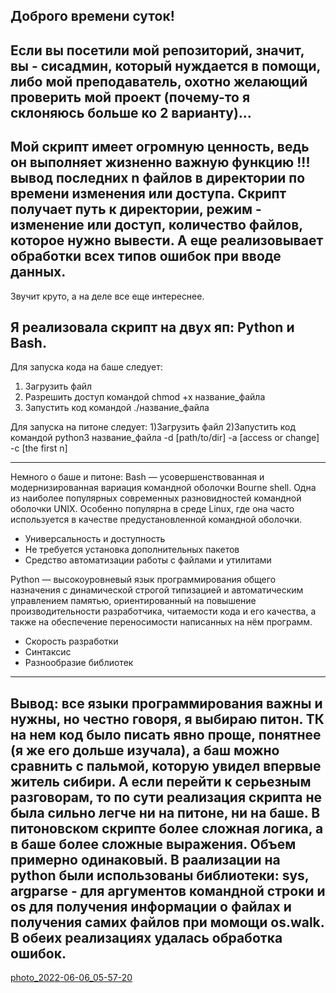 Доброго времени суток!
-------------------------------------
Если вы посетили мой репозиторий, значит, вы - сисадмин, который нуждается в помощи, либо мой преподаватель, охотно желающий проверить мой проект (почему-то я склоняюсь больше ко 2 варианту)...
-------------------------------------------------
Мой скрипт имеет огромную ценность, ведь он выполняет жизненно важную функцию !!! вывод последних n файлов в директории по времени изменения или доступа. Скрипт получает путь к директории, режим - изменение или доступ, количество файлов, которое нужно вывести. А еще реализовывает обработки всех типов ошибок при вводе данных.
-----------------------------------------------------
Звучит круто, а на деле все еще интереснее.

Я реализовала скрипт на двух яп: Python и Bash.
----------------------------------------------------------
Для запуска кода на баше следует:
1) Загрузить файл 
2) Разрешить доступ командой chmod +x название_файла
3) Запустить код командой ./название_файла

Для запуска на питоне следует:
1)Загрузить файл
2)Запустить код командой python3 название_файла -d [path/to/dir] -a [access or change] -c [the first n]

------------------------------------------------------------------
Немного о баше и  питоне:
Bash — усовершенствованная и модернизированная вариация командной оболочки Bourne shell. Одна из наиболее популярных современных разновидностей командной оболочки UNIX. Особенно популярна в среде Linux, где она часто используется в качестве предустановленной командной оболочки. 
+ Универсальность и доступность
+ Не требуется установка дополнительных пакетов
+ Средство автоматизации работы с файлами и утилитами

Python — высокоуровневый язык программирования общего назначения с динамической строгой типизацией и автоматическим управлением памятью, ориентированный на повышение производительности разработчика, читаемости кода и его качества, а также на обеспечение переносимости написанных на нём программ.
+ Скорость разработки
+ Синтаксис
+ Разнообразие библиотек

-----------------------------------------------------------------------------
Вывод: все языки программирования важны и нужны, но честно говоря, я выбираю питон. ТК на нем код было писать явно проще, понятнее (я же его дольше изучала), а баш можно сравнить с пальмой, которую увидел впервые житель сибири. А если перейти к серьезным разговорам, то по сути реализация скрипта не была сильно легче ни на питоне, ни на баше. В питоновском скрипте более сложная логика, а в баше более сложные выражения. Объем примерно одинаковый. В раализации на python были использованы библиотеки: sys, argparse - для аргументов командной строки и os для получения информации о файлах и получения самих файлов при момощи os.walk. В обеих реализациях удалась обработка ошибок.
------------------------------------------------------------------------------------------
[photo_2022-06-06_05-57-20](https://user-images.githubusercontent.com/89969340/172087033-f9114d9a-34e2-424b-8599-7268919f58e5.jpg)

